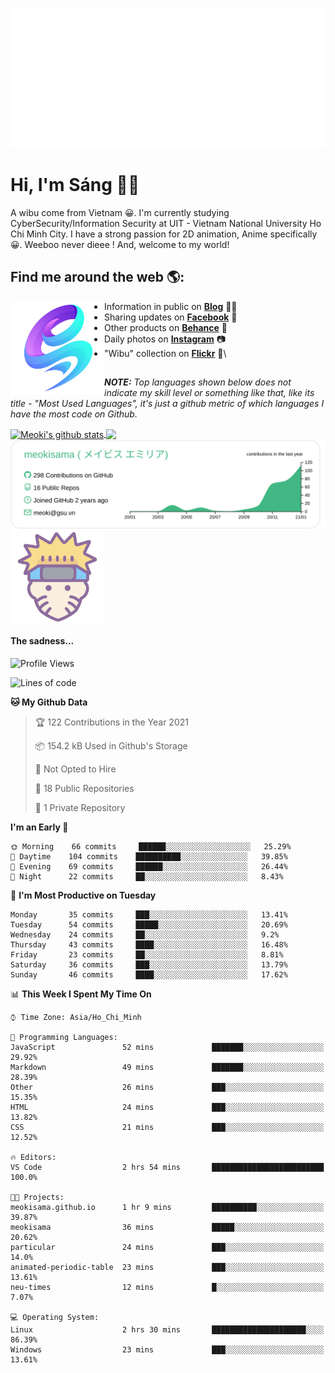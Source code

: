 <p align="center">
<a href="https://meokisama.github.io">
    <img src="effect.svg"/>
</a>
</p>

# Hi, I'm Sáng 👋🏾
A wibu come from Vietnam 😀. I'm currently studying CyberSecurity/Information Security at UIT - Vietnam National University Ho Chi Minh City. I have a strong passion for 2D animation, Anime specifically 😀. Weeboo never dieee ! And, welcome to my world!


## Find me around the web 🌎:
<a href="https://facebook.com/slytherinnn/"><img align="left" width="150" height="150" src="https://github.com/meokisama/meokisama/blob/master/image/2750554.png"> </a>
- Information in public on <a href="https://meokisama.github.io/">__Blog__</a> ✍🏾
- Sharing updates on <a href="https://facebook.com/slytherinnn/">__Facebook__</a> 💼
- Other products on <a href="https://www.behance.net/meokisama">__Behance__</a> 🏓
- Daily photos on <a href="https://www.instagram.com/hi.im.meoki/">__Instagram__</a> 📷
- "Wibu" collection on <a href="https://www.flickr.com/photos/meokisama/albums">__Flickr__</a> 👾\
##
___NOTE:___ _Top languages shown below does not indicate my skill level or something like that, like its title - "Most Used Languages", it's just a github metric of which languages I have the most code on Github._


<a href="https://github.com/meokisama">
  <img align="center" src="https://github-readme-stats.vercel.app/api?username=meokisama&show_icons=true&include_all_commits=true&theme=vue" alt="Meoki's github stats" />
</a>
<a href="https://github.com/meokisama">
  <img align="center" src="https://github-readme-stats.vercel.app/api/top-langs/?username=meokisama&layout=compact&theme=vue&langs_count=10" />
</a>

<div style="overflow: hidden;justify-content:space-around;">
  <img align="center" src="https://raw.githubusercontent.com/meokisama/meokisama/master/profile-summary-card-output/vue/0-profile-details.svg"/>
  <img align="center" src="image/favicon.png" width="150">
</div>

#### The sadness...

<!--START_SECTION:waka-->
![Profile Views](http://img.shields.io/badge/Profile%20Views-0-blue)

![Lines of code](https://img.shields.io/badge/From%20Hello%20World%20I%27ve%20Written-1.5%20million%20lines%20of%20code-blue)

**🐱 My Github Data** 

> 🏆 122 Contributions in the Year 2021
 > 
> 📦 154.2 kB Used in Github's Storage 
 > 
> 🚫 Not Opted to Hire
 > 
> 📜 18 Public Repositories 
 > 
> 🔑 1 Private Repository 
 > 
**I'm an Early 🐤** 

```text
🌞 Morning    66 commits     ██████░░░░░░░░░░░░░░░░░░░   25.29% 
🌆 Daytime    104 commits    ██████████░░░░░░░░░░░░░░░   39.85% 
🌃 Evening    69 commits     ██████░░░░░░░░░░░░░░░░░░░   26.44% 
🌙 Night      22 commits     ██░░░░░░░░░░░░░░░░░░░░░░░   8.43%

```
📅 **I'm Most Productive on Tuesday** 

```text
Monday       35 commits     ███░░░░░░░░░░░░░░░░░░░░░░   13.41% 
Tuesday      54 commits     █████░░░░░░░░░░░░░░░░░░░░   20.69% 
Wednesday    24 commits     ██░░░░░░░░░░░░░░░░░░░░░░░   9.2% 
Thursday     43 commits     ████░░░░░░░░░░░░░░░░░░░░░   16.48% 
Friday       23 commits     ██░░░░░░░░░░░░░░░░░░░░░░░   8.81% 
Saturday     36 commits     ███░░░░░░░░░░░░░░░░░░░░░░   13.79% 
Sunday       46 commits     ████░░░░░░░░░░░░░░░░░░░░░   17.62%

```


📊 **This Week I Spent My Time On** 

```text
⌚︎ Time Zone: Asia/Ho_Chi_Minh

💬 Programming Languages: 
JavaScript               52 mins             ███████░░░░░░░░░░░░░░░░░░   29.92% 
Markdown                 49 mins             ███████░░░░░░░░░░░░░░░░░░   28.39% 
Other                    26 mins             ███░░░░░░░░░░░░░░░░░░░░░░   15.35% 
HTML                     24 mins             ███░░░░░░░░░░░░░░░░░░░░░░   13.82% 
CSS                      21 mins             ███░░░░░░░░░░░░░░░░░░░░░░   12.52%

🔥 Editors: 
VS Code                  2 hrs 54 mins       █████████████████████████   100.0%

🐱‍💻 Projects: 
meokisama.github.io      1 hr 9 mins         ██████████░░░░░░░░░░░░░░░   39.87% 
meokisama                36 mins             █████░░░░░░░░░░░░░░░░░░░░   20.62% 
particular               24 mins             ███░░░░░░░░░░░░░░░░░░░░░░   14.0% 
animated-periodic-table  23 mins             ███░░░░░░░░░░░░░░░░░░░░░░   13.61% 
neu-times                12 mins             █░░░░░░░░░░░░░░░░░░░░░░░░   7.07%

💻 Operating System: 
Linux                    2 hrs 30 mins       █████████████████████░░░░   86.39% 
Windows                  23 mins             ███░░░░░░░░░░░░░░░░░░░░░░   13.61%

```


<!--END_SECTION:waka-->
